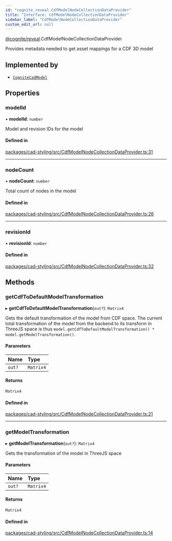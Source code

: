 ```yaml
---
id: "cognite_reveal.CdfModelNodeCollectionDataProvider"
title: "Interface: CdfModelNodeCollectionDataProvider"
sidebar_label: "CdfModelNodeCollectionDataProvider"
custom_edit_url: null
---
```


[@cognite/reveal](../modules/cognite_reveal.md).CdfModelNodeCollectionDataProvider

Provides metadata needed to get asset mappings for a CDF 3D model

## Implemented by

- [`CogniteCadModel`](../classes/cognite_reveal.CogniteCadModel.md)

## Properties

### modelId

• **modelId**: `number`

Model and revision IDs for the model

#### Defined in

[packages/cad-styling/src/CdfModelNodeCollectionDataProvider.ts:31](https://github.com/cognitedata/reveal/blob/917d1d190/viewer/packages/cad-styling/src/CdfModelNodeCollectionDataProvider.ts#L31)

___

### nodeCount

• **nodeCount**: `number`

Total count of nodes in the model

#### Defined in

[packages/cad-styling/src/CdfModelNodeCollectionDataProvider.ts:26](https://github.com/cognitedata/reveal/blob/917d1d190/viewer/packages/cad-styling/src/CdfModelNodeCollectionDataProvider.ts#L26)

___

### revisionId

• **revisionId**: `number`

#### Defined in

[packages/cad-styling/src/CdfModelNodeCollectionDataProvider.ts:32](https://github.com/cognitedata/reveal/blob/917d1d190/viewer/packages/cad-styling/src/CdfModelNodeCollectionDataProvider.ts#L32)

## Methods

### getCdfToDefaultModelTransformation

▸ **getCdfToDefaultModelTransformation**(`out?`): `Matrix4`

Gets the default transformation of the model from CDF space.
The current total transformation of the model from the backend to its transform in ThreeJS space
is thus `model.getCdfToDefaultModelTransformation() * model.getModelTransformation()`.

#### Parameters

| Name | Type |
| :------ | :------ |
| `out?` | `Matrix4` |

#### Returns

`Matrix4`

#### Defined in

[packages/cad-styling/src/CdfModelNodeCollectionDataProvider.ts:21](https://github.com/cognitedata/reveal/blob/917d1d190/viewer/packages/cad-styling/src/CdfModelNodeCollectionDataProvider.ts#L21)

___

### getModelTransformation

▸ **getModelTransformation**(`out?`): `Matrix4`

Gets the transformation of the model in ThreeJS space

#### Parameters

| Name | Type |
| :------ | :------ |
| `out?` | `Matrix4` |

#### Returns

`Matrix4`

#### Defined in

[packages/cad-styling/src/CdfModelNodeCollectionDataProvider.ts:14](https://github.com/cognitedata/reveal/blob/917d1d190/viewer/packages/cad-styling/src/CdfModelNodeCollectionDataProvider.ts#L14)
